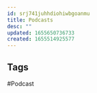 ```yaml
---
id: srj741juhhdiohiwbgoanmu
title: Podcasts
desc: ""
updated: 1655650736733
created: 1655514925577
---
```


## Tags

#Podcast
